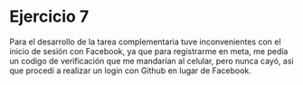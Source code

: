 # Ejercicio 7

Para el desarrollo de la tarea complementaria tuve inconvenientes con el inicio de sesión con Facebook, ya que para registrarme en meta, me pedía un codigo de verificación que me mandarían al celular, pero nunca cayó, asi que procedi a realizar un login con Github en lugar de Facebook.
